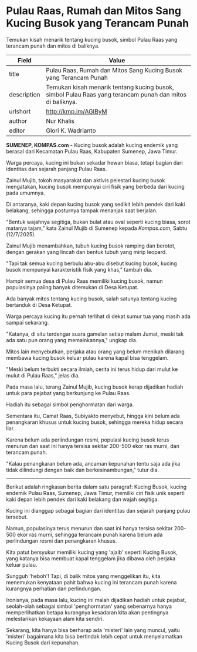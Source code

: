 # Pulau Raas, Rumah dan Mitos Sang Kucing Busok yang Terancam Punah

Temukan kisah menarik tentang kucing busok, simbol Pulau Raas yang terancam punah dan mitos di baliknya.

| Field       | Value                                                       |
|-------------|-------------------------------------------------------------|
| title       | Pulau Raas, Rumah dan Mitos Sang Kucing Busok yang Terancam Punah |
| description | Temukan kisah menarik tentang kucing busok, simbol Pulau Raas yang terancam punah dan mitos di baliknya. |
| urlshort    | http://kmp.im/AGIByM |
| author      | Nur Khalis |
| editor      | Glori K. Wadrianto |

**SUMENEP, KOMPAS.com** - Kucing busok adalah kucing endemik yang berasal dari Kecamatan Pulau Raas, Kabupaten Sumenep, Jawa Timur.

Warga percaya, kucing ini bukan sekadar hewan biasa, tetapi bagian dari identitas dan sejarah panjang Pulau Raas.

Zainul Mujib, tokoh masyarakat dan aktivis pelestari kucing busok mengatakan, kucing busok mempunyai ciri fisik yang berbeda dari kucing pada umumnya.

Di antaranya, kaki depan kucing busok yang sedikit lebih pendek dari kaki belakang, sehingga posturnya tampak menanjak saat berjalan.

\"Bentuk wajahnya segitiga, bukan bulat atau oval seperti kucing biasa, sorot matanya tajam,\" kata Zainul Mujib di Sumenep kepada *Kompas.com*, Sabtu (12/7/2025).

Zainul Mujib menambahkan, tubuh kucing busok ramping dan berotot, dengan gerakan yang lincah dan bentuk tubuh yang mirip leopard.

\"Tapi tak semua kucing berbulu abu-abu disebut kucing busok, kucing busok mempunyai karakteristik fisik yang khas,\" tambah dia.

Hampir semua desa di Pulau Raas memiliki kucing busok, namun populasinya paling banyak ditemukan di Desa Ketupat.

Ada banyak mitos tentang kucing busok, salah satunya tentang kucing bertanduk di Desa Ketupat.

Warga percaya kucing itu pernah terlihat di dekat sumur tua yang masih ada sampai sekarang.

\"Katanya, di situ terdengar suara gamelan setiap malam Jumat, meski tak ada satu pun orang yang memainkannya,\" ungkap dia.

Mitos lain menyebutkan, perjaka atau orang yang belum menikah dilarang membawa kucing busok keluar pulau karena kapal bisa tenggelam.

\"Meski belum terbukti secara ilmiah, cerita ini terus hidup dari mulut ke mulut di Pulau Raas,\" jelas dia.

Pada masa lalu, terang Zainul Mujib, kucing busok kerap dijadikan hadiah untuk para pejabat yang berkunjung ke Pulau Raas.

Hadiah itu sebagai simbol penghormatan dari warga.

Sementara itu, Camat Raas, Subiyakto menyebut, hingga kini belum ada penangkaran khusus untuk kucing busok, sehingga mereka hidup secara liar.

Karena belum ada perlindungan resmi, populasi kucing busok terus menurun dan saat ini hanya tersisa sekitar 200-500 ekor ras murni, dan terancam punah.

\"Kalau penangkaran belum ada, ancaman kepunahan tentu saja ada jika tidak dilindungi dengan baik dan berkesinambungan,\" tutur dia.

---
Berikut adalah ringkasan berita dalam satu paragraf: Kucing Busok, kucing endemik Pulau Raas, Sumenep, Jawa Timur, memiliki ciri fisik unik seperti kaki depan lebih pendek dari kaki belakang dan wajah segitiga.

 Kucing ini dianggap sebagai bagian dari identitas dan sejarah panjang pulau tersebut.

 Namun, populasinya terus menurun dan saat ini hanya tersisa sekitar 200-500 ekor ras murni, sehingga terancam punah karena belum ada perlindungan resmi dan penangkaran khusus.



Kita patut bersyukur memiliki kucing yang 'ajaib' seperti Kucing Busok, yang katanya bisa membuat kapal tenggelam jika dibawa oleh perjaka keluar pulau.

 Sungguh 'heboh'! Tapi, di balik mitos yang menggelikan itu, kita menemukan kenyataan pahit bahwa kucing ini terancam punah karena kurangnya perhatian dan perlindungan.

 Ironisnya, pada masa lalu, kucing ini malah dijadikan hadiah untuk pejabat, seolah-olah sebagai simbol 'penghormatan' yang sebenarnya hanya memperlihatkan betapa kurangnya kesadaran kita akan pentingnya melestarikan kekayaan alam kita sendiri.

 Sekarang, kita hanya bisa berharap ada 'misteri' lain yang muncul, yaitu 'misteri' bagaimana kita bisa bertindak lebih cepat untuk menyelamatkan Kucing Busok dari kepunahan.
